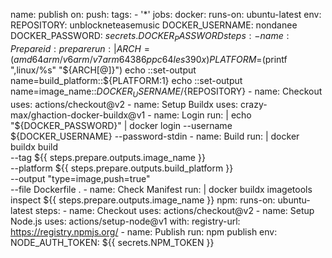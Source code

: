 name: publish
on:
  push:
    tags:
       - '*'
jobs:
  docker:
    runs-on: ubuntu-latest
    env:
      REPOSITORY: unblockneteasemusic
      DOCKER_USERNAME: nondanee
      DOCKER_PASSWORD: ${{ secrets.DOCKER_PASSWORD }}
    steps:
      -
        name: Prepare
        id: prepare
        run: |
          ARCH=(amd64 arm/v6 arm/v7 arm64 386 ppc64le s390x)
          PLATFORM=$(printf ",linux/%s" "${ARCH[@]}")
          echo ::set-output name=build_platform::${PLATFORM:1}
          echo ::set-output name=image_name::${DOCKER_USERNAME}/${REPOSITORY}
      -
        name: Checkout
        uses: actions/checkout@v2
      -
        name: Setup Buildx
        uses: crazy-max/ghaction-docker-buildx@v1
      -
        name: Login
        run: |
          echo "${DOCKER_PASSWORD}" | docker login --username ${DOCKER_USERNAME} --password-stdin
      -
        name: Build
        run: |
          docker buildx build \
            --tag ${{ steps.prepare.outputs.image_name }} \
            --platform ${{ steps.prepare.outputs.build_platform }} \
            --output "type=image,push=true" \
            --file Dockerfile .
      -
        name: Check Manifest
        run: |
          docker buildx imagetools inspect ${{ steps.prepare.outputs.image_name }}
  npm:
    runs-on: ubuntu-latest
    steps:
      -
        name: Checkout
        uses: actions/checkout@v2
      -
        name: Setup Node.js
        uses: actions/setup-node@v1
        with:
          registry-url: https://registry.npmjs.org/
      -
        name: Publish
        run: npm publish
        env:
          NODE_AUTH_TOKEN: ${{ secrets.NPM_TOKEN }}
